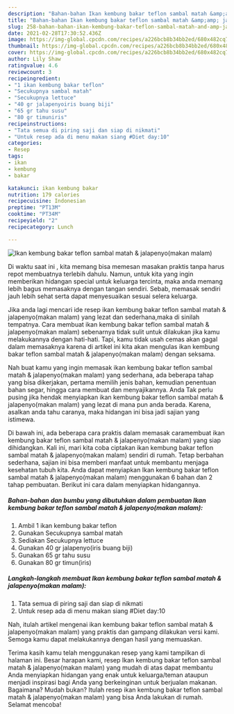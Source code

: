 ```yaml
---
description: "Bahan-bahan Ikan kembung bakar teflon sambal matah &amp;amp; jalapenyo(makan malam) yang enak Untuk Jualan"
title: "Bahan-bahan Ikan kembung bakar teflon sambal matah &amp;amp; jalapenyo(makan malam) yang enak Untuk Jualan"
slug: 258-bahan-bahan-ikan-kembung-bakar-teflon-sambal-matah-and-amp-jalapenyomakan-malam-yang-enak-untuk-jualan
date: 2021-02-28T17:30:52.436Z
image: https://img-global.cpcdn.com/recipes/a226bcb8b34bb2ed/680x482cq70/ikan-kembung-bakar-teflon-sambal-matah-jalapenyomakan-malam-foto-resep-utama.jpg
thumbnail: https://img-global.cpcdn.com/recipes/a226bcb8b34bb2ed/680x482cq70/ikan-kembung-bakar-teflon-sambal-matah-jalapenyomakan-malam-foto-resep-utama.jpg
cover: https://img-global.cpcdn.com/recipes/a226bcb8b34bb2ed/680x482cq70/ikan-kembung-bakar-teflon-sambal-matah-jalapenyomakan-malam-foto-resep-utama.jpg
author: Lily Shaw
ratingvalue: 4.6
reviewcount: 3
recipeingredient:
- "1 ikan kembung bakar teflon"
- "Secukupnya sambal matah"
- "Secukupnya lettuce"
- "40 gr jalapenyoiris buang biji"
- "65 gr tahu susu"
- "80 gr timuniris"
recipeinstructions:
- "Tata semua di piring saji dan siap di nikmati"
- "Untuk resep ada di menu makan siang #Diet day:10"
categories:
- Resep
tags:
- ikan
- kembung
- bakar

katakunci: ikan kembung bakar 
nutrition: 179 calories
recipecuisine: Indonesian
preptime: "PT13M"
cooktime: "PT34M"
recipeyield: "2"
recipecategory: Lunch

---
```



![Ikan kembung bakar teflon sambal matah &amp; jalapenyo(makan malam)](https://img-global.cpcdn.com/recipes/a226bcb8b34bb2ed/680x482cq70/ikan-kembung-bakar-teflon-sambal-matah-jalapenyomakan-malam-foto-resep-utama.jpg)

Di waktu  saat ini , kita memang bisa memesan masakan praktis tanpa harus repot membuatnya terlebih dahulu. Namun, untuk kita yang ingin memberikan hidangan special untuk keluarga tercinta, maka anda memang lebih bagus memasaknya dengan tangan sendiri. Sebab, memasak sendiri jauh lebih sehat serta dapat menyesuaikan sesuai selera keluarga.

Jika anda lagi mencari ide resep ikan kembung bakar teflon sambal matah &amp; jalapenyo(makan malam) yang lezat dan sederhana,maka di sinilah tempatnya. Cara membuat ikan kembung bakar teflon sambal matah &amp; jalapenyo(makan malam)  sebenarnya tidak sulit untuk dilakukan jika kamu melakukannya dengan hati-hati. Tapi, kamu tidak usah cemas akan gagal dalam memasaknya 
karena di artikel ini kita akan mengulas ikan kembung bakar teflon sambal matah &amp; jalapenyo(makan malam) dengan seksama.  



Nah buat kamu yang ingin memasak ikan kembung bakar teflon sambal matah &amp; jalapenyo(makan malam) yang sederhana, ada beberapa tahap yang bisa dikerjakan, pertama memilih jenis bahan, kemudian penentuan bahan segar, hingga cara membuat dan menyajikannya. Anda Tak perlu pusing jika hendak menyiapkan ikan kembung bakar teflon sambal matah &amp; jalapenyo(makan malam) yang lezat di mana pun anda berada. Karena, asalkan anda  tahu caranya, maka hidangan ini bisa jadi sajian yang istimewa.

Di bawah ini, ada beberapa cara praktis  dalam memasak caramembuat ikan kembung bakar teflon sambal matah &amp; jalapenyo(makan malam) yang siap dihidangkan. Kali ini, mari kita coba ciptakan ikan kembung bakar teflon sambal matah &amp; jalapenyo(makan malam) sendiri di rumah. Tetap berbahan sederhana, sajian ini bisa memberi manfaat untuk membantu menjaga kesehatan tubuh kita. Anda dapat menyiapkan Ikan kembung bakar teflon sambal matah &amp; jalapenyo(makan malam) menggunakan 6 bahan dan 2 tahap pembuatan. Berikut ini cara dalam menyiapkan hidangannya.

<!--inarticleads1-->

##### Bahan-bahan dan bumbu yang dibutuhkan dalam pembuatan Ikan kembung bakar teflon sambal matah &amp; jalapenyo(makan malam):

1. Ambil 1 ikan kembung bakar teflon
1. Gunakan Secukupnya sambal matah
1. Sediakan Secukupnya lettuce
1. Gunakan 40 gr jalapenyo(iris buang biji)
1. Gunakan 65 gr tahu susu
1. Gunakan 80 gr timun(iris)




<!--inarticleads2-->

##### Langkah-langkah membuat Ikan kembung bakar teflon sambal matah &amp; jalapenyo(makan malam):

1. Tata semua di piring saji dan siap di nikmati
1. Untuk resep ada di menu makan siang #Diet day:10




Nah, itulah artikel mengenai  ikan kembung bakar teflon sambal matah &amp; jalapenyo(makan malam)  yang praktis dan gampang dilakukan versi kami. Semoga kamu dapat melakukannya dengan hasil yang memuaskan. 

Terima kasih kamu telah menggunakan resep yang kami tampilkan di halaman ini. Besar harapan kami, resep  Ikan kembung bakar teflon sambal matah &amp; jalapenyo(makan malam) yang mudah di atas dapat membantu Anda menyiapkan hidangan yang enak untuk keluarga/teman ataupun menjadi inspirasi bagi Anda yang berkeinginan untuk berjualan makanan. Bagaimana? Mudah bukan? Itulah resep ikan kembung bakar teflon sambal matah &amp; jalapenyo(makan malam) yang bisa Anda lakukan di rumah. Selamat mencoba!

